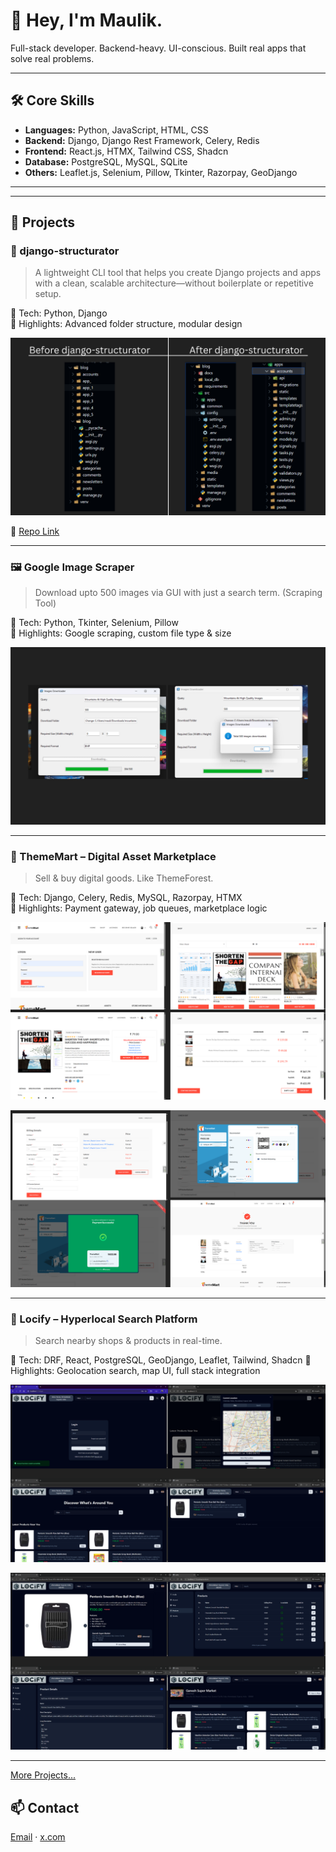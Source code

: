 # 👋 Hey, I'm Maulik.

Full-stack developer. Backend-heavy. UI-conscious. Built real apps that solve real problems.

---

## 🛠️ Core Skills

- **Languages:** Python, JavaScript, HTML, CSS
- **Backend:** Django, Django Rest Framework, Celery, Redis
- **Frontend:** React.js, HTMX, Tailwind CSS, Shadcn
- **Database:** PostgreSQL, MySQL, SQLite
- **Others:** Leaflet.js, Selenium, Pillow, Tkinter, Razorpay, GeoDjango

---

---

## 🚀 Projects

### 🧱 django-structurator  
> A lightweight CLI tool that helps you create Django projects and apps with a clean, scalable architecture—without boilerplate or repetitive setup.

📌 Tech: Python, Django  
🧠 Highlights: Advanced folder structure, modular design

![django-structurator screenshot](./assets/images/django-structurator.png)

🔗 [Repo Link](https://github.com/maulik-0207/django-structurator)

---

### 🖼️ Google Image Scraper  
> Download upto 500 images via GUI with just a search term. (Scraping Tool)

📌 Tech: Python, Tkinter, Selenium, Pillow  
🧠 Highlights: Google scraping, custom file type & size

![image scraper screenshot](./assets/images/images-downloader.png)

<!-- 🔗 [Repo Link](#) -->

---

### 🛒 ThemeMart – Digital Asset Marketplace  
> Sell & buy digital goods. Like ThemeForest.

📌 Tech: Django, Celery, Redis, MySQL, Razorpay, HTMX  
🧠 Highlights: Payment gateway, job queues, marketplace logic

![thememart screenshot 1](./assets/images/thememart_1.png)  

![thememart screenshot 2](./assets/images/thememart_2.png)  

<!-- 🎥 [Watch Demo](path/to/thememart-demo.mp4) -->

<!-- 🔗 [Repo Link](#) -->

---

### 📍 Locify – Hyperlocal Search Platform  
> Search nearby shops & products in real-time.

📌 Tech: DRF, React, PostgreSQL, GeoDjango, Leaflet, Tailwind, Shadcn
🧠 Highlights: Geolocation search, map UI, full stack integration

![locify screenshot](./assets/images/locify_1.png) 

![locify screenshot](./assets/images/locify_2.png) 

<!-- 🎥 [Watch Demo](path/to/locify-demo.mp4) -->

<!-- 🔗 [Repo Link](#) -->

---

[More Projects...](./Projects/) 

## 📫 Contact

[Email](mailto:maulikminds@gmail.com) · [x.com](https://x.com/Maulik_0207)
